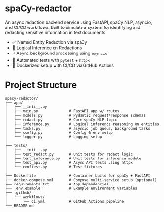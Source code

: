 # spaCy-redactor

An async redaction backend service using FastAPI, spaCy NLP, asyncio, and CI/CD workflows. Built to simulate a system for identifying and redacting sensitive information in text documents.

- ✅ Named Entity Redaction via spaCy
- 🧠 Logical Inference on Redactions
- ⚡ Async background processing using `asyncio`
- 🧪 Automated tests with `pytest` + `httpx`
- 🐳 Dockerized setup with CI/CD via GitHub Actions

# Project Structure
```
spacy-redactor/
├── app/
│   ├── __init__.py
│   ├── main.py              # FastAPI app w/ routes
│   ├── models.py            # Pydantic request/response schemas
│   ├── redact.py            # Core spaCy NLP logic
│   ├── inference.py         # Logical inference reasoning on entities
│   ├── tasks.py             # asyncio job queue, background tasks
│   ├── config.py            # Config & env setup
│   └── logger.py            # Logging setup
│
├── tests/
│   ├── __init__.py
│   ├── test_redact.py       # Unit tests for redact logic
│   ├── test_inference.py    # Unit tests for inference module
│   ├── test_api.py          # Async API tests using httpx
│   └── conftest.py          # Test fixtures
│
├── Dockerfile               # Container build for spaCy + FastAPI
├── docker-compose.yml       # Compose multi-service setup (optional)
├── requirements.txt         # App dependencies
├── .env.example             # Example environment variables
├── .github/
│   └── workflows/
│       └── ci.yml           # GitHub Actions pipeline
└── README.md
```


